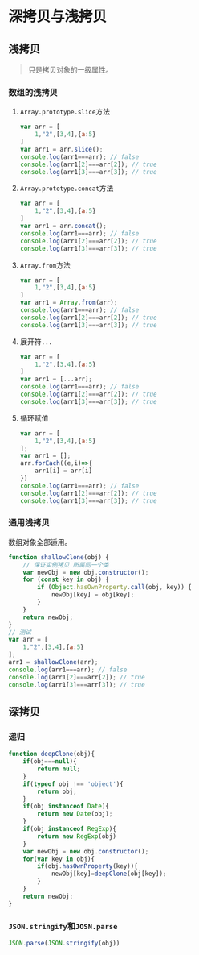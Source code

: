 # 深拷贝与浅拷贝

## 浅拷贝

> 只是拷贝对象的一级属性。

### 数组的浅拷贝

1. `Array.prototype.slice`方法

   ```javascript
   var arr = [
       1,"2",[3,4],{a:5}
   ]
   var arr1 = arr.slice();
   console.log(arr1===arr); // false
   console.log(arr1[2]===arr[2]); // true
   console.log(arr1[3]===arr[3]); // true
   ```

2. `Array.prototype.concat`方法

   ```javascript
   var arr = [
       1,"2",[3,4],{a:5}
   ]
   var arr1 = arr.concat();
   console.log(arr1===arr); // false
   console.log(arr1[2]===arr[2]); // true
   console.log(arr1[3]===arr[3]); // true
   ```

3. `Array.from`方法

   ```javascript
   var arr = [
       1,"2",[3,4],{a:5}
   ]
   var arr1 = Array.from(arr);
   console.log(arr1===arr); // false
   console.log(arr1[2]===arr[2]); // true
   console.log(arr1[3]===arr[3]); // true
   ```

4. 展开符`...`

   ```javascript
   var arr = [
       1,"2",[3,4],{a:5}
   ]
   var arr1 = [...arr];
   console.log(arr1===arr); // false
   console.log(arr1[2]===arr[2]); // true
   console.log(arr1[3]===arr[3]); // true
   ```

5. 循环赋值

   ```javascript
   var arr = [
       1,"2",[3,4],{a:5}
   ];
   var arr1 = [];
   arr.forEach((e,i)=>{
       arr1[i] = arr[i]
   })
   console.log(arr1===arr); // false
   console.log(arr1[2]===arr[2]); // true
   console.log(arr1[3]===arr[3]); // true
   ```

### 通用浅拷贝

数组对象全部适用。

```javascript
function shallowClone(obj) {
    // 保证实例拷贝 所属同一个类
    var newObj = new obj.constructor();
    for (const key in obj) {
        if (Object.hasOwnProperty.call(obj, key)) {
            newObj[key] = obj[key];
        }
    }
    return newObj;
}
// 测试
var arr = [
    1,"2",[3,4],{a:5}
];
arr1 = shallowClone(arr);
console.log(arr1===arr); // false
console.log(arr1[2]===arr[2]); // true
console.log(arr1[3]===arr[3]); // true
```

## 深拷贝

### 递归

```javascript
function deepClone(obj){
    if(obj===null){
        return null;
    }
    if(typeof obj !== 'object'){
        return obj;
    }
    if(obj instanceof Date){
        return new Date(obj);
    }
    if(obj instanceof RegExp){
        return new RegExp(obj)
    }
    var newObj = new obj.constructor();
    for(var key in obj){
        if(obj.hasOwnProperty(key)){
            newObj[key]=deepClone(obj[key]);
        }
	}
    return newObj;
}
```

### `JSON.stringify`和`JOSN.parse`

```javascript
JSON.parse(JSON.stringify(obj))
```



